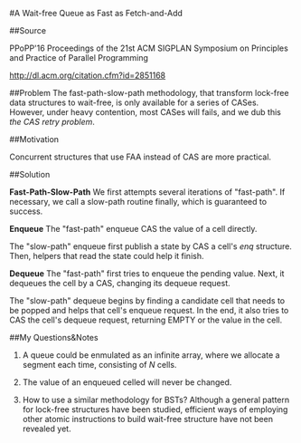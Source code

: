 #A Wait-free Queue as Fast as Fetch-and-Add

##Source

PPoPP'16 Proceedings of the 21st ACM SIGPLAN Symposium on Principles and Practice of Parallel Programming

http://dl.acm.org/citation.cfm?id=2851168

##Problem
The fast-path-slow-path methodology, that transform lock-free data structures to wait-free, is only available for a series of CASes. However, under heavy contention, most CASes will fails, and we dub this *the CAS retry problem*.

##Motivation

Concurrent structures that use FAA instead of CAS are more practical.

##Solution

**Fast-Path-Slow-Path**
We first attempts several iterations of "fast-path". If necessary, we call a slow-path routine finally, which is guaranteed to success.

**Enqueue**
The "fast-path" enqueue CAS the value of a cell directly. 

The "slow-path" enqueue first publish a state by CAS a cell's *enq* structure. Then, helpers that read the state could help it finish.

**Dequeue**
The "fast-path" first tries to enqueue the pending value. Next, it dequeues the cell by a CAS, changing its dequeue request. 

The "slow-path" dequeue begins by finding a candidate cell that needs to be popped and helps that cell's enqueue request. In the end, it also tries to CAS the cell's dequeue request, returning EMPTY or the value in the cell.


##My Questions&Notes

1. A queue could be enmulated as an infinite array, where we allocate a segment each time, consisting of *N* cells.

2. The value of an enqueued celled will never be changed.

3. How to use a similar methodology for BSTs? Although a general pattern for lock-free structures have been studied, efficient ways of employing other atomic instructions to build wait-free structure have not been revealed yet.